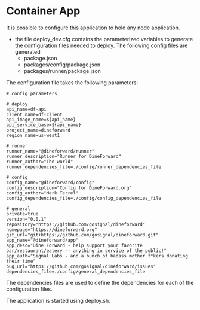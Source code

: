 # Container App

It is possible to configure this application to hold any node application.

* the file deploy_dev.cfg contains the parameterized variables to generate the configuration files needed to deploy.  The following config files are generated
  + package.json
  + packages/config/package.json
  + packages/runner/package.json
  
The configuration file takes the following parameters:

```
# config parameters

# deploy
api_name=df-api
client_name=df-client
api_image_name=${api_name}
api_service_base=${api_name}
project_name=dineforward
region_name=us-west1

# runner
runner_name="@dineforward/runner"
runner_description="Runner for DineForward"
runner_author="The world"
runner_dependencies_file=./config/runner_dependencies_file

# config
config_name="@dineforward/config"
config_description="Config for DineForward.org"
config_author="Mark Terrel"
config_dependencies_file=./config/config_dependencies_file

# general
private=true
version="0.0.1"
repository="https://github.com/gosignal/dineforward"
homepage="https://dineforward.org"
git_url="git+https://github.com/gosignal/dineforward.git"
app_name="@dineforward/app"
app_desc="Dine Forward - help support your favorite bar/restaurant/eatery -- anything in service of the public!"
app_auth="Signal Labs - and a bunch of badass mother f*kers donating their time"
bug_url="https://github.com/gosignal/dineforward/issues"
dependencies_file=./config/general_dependencies_file
```

The dependencies files are used to define the dependencies for each of the configuration files.

The application is started using deploy.sh.

